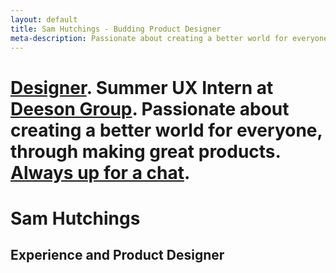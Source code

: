 ```yaml
---
layout: default
title: Sam Hutchings - Budding Product Designer
meta-description: Passionate about creating a better world for everyone, through making great products. Open to opportunities.
---
```


<div class="container-fluid remove-all-margin remove-all-padding">
  <div class="row d-flex align-items-center justify-content-center flex-column">
    <div class="col">
      <div class="card homeCard">
        <div class="card-body">
          <h1 class="card-title"><a href="http://www.samhutchings.co/designer">Designer</a>. Summer UX Intern at <a href="https://www.deeson.co.uk">Deeson Group</a>. Passionate about creating a better world for everyone, through making great products. <a href="mailto:hi@samhutchings.co?subject=Let's chat!">Always up for a chat</a>.</h1>
        </div>
      </div>
    </div>
  </div>
</div>

<h1>Sam Hutchings</h1>
<h2>Experience and Product Designer</h2>
